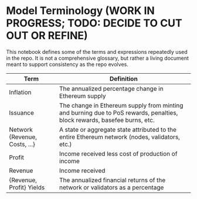 # Model Terminology (WORK IN PROGRESS; TODO: DECIDE TO CUT OUT OR REFINE)

This notebook defines some of the terms and expressions repeatedly used in the repo. It is not a comprehensive glossary, but rather a living document meant to support consistency as the repo evolves. 

| Term | Definition |
| -- | -- |
| Inflation | The annualized percentage change in Ethereum supply |
| Issuance | The change in Ethereum supply from minting and burning due to PoS rewards, penalties, block rewards, basefee burns, etc. |
| Network {Revenue, Costs, ...} | A state or aggregate state attributed to the entire Ethereum network (nodes, validators, etc.) |
| Profit | Income received less cost of production of income |
| Revenue | Income received |
| {Revenue, Profit} Yields | The annualized financial returns of the network or validators as a percentage |
